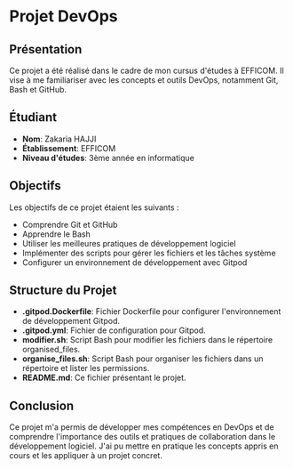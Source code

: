 # Projet DevOps 

## Présentation

Ce projet a été réalisé dans le cadre de mon cursus d'études à EFFICOM. Il vise à me familiariser avec les concepts et outils DevOps, notamment Git, Bash et GitHub.

## Étudiant

- **Nom**: Zakaria HAJJI
- **Établissement**: EFFICOM
- **Niveau d'études**: 3ème année en informatique

## Objectifs

Les objectifs de ce projet étaient les suivants :

- Comprendre Git et GitHub
- Apprendre le Bash
- Utiliser les meilleures pratiques de développement logiciel
- Implémenter des scripts pour gérer les fichiers et les tâches système
- Configurer un environnement de développement avec Gitpod

## Structure du Projet

- **.gitpod.Dockerfile**: Fichier Dockerfile pour configurer l'environnement de développement Gitpod.
- **.gitpod.yml**: Fichier de configuration pour Gitpod.
- **modifier.sh**: Script Bash pour modifier les fichiers dans le répertoire organised_files.
- **organise_files.sh**: Script Bash pour organiser les fichiers dans un répertoire et lister les permissions.
- **README.md**: Ce fichier présentant le projet.


## Conclusion

Ce projet m'a permis de développer mes compétences en DevOps et de comprendre l'importance des outils et pratiques de collaboration dans le développement logiciel. J'ai pu mettre en pratique les concepts appris en cours et les appliquer à un projet concret.

